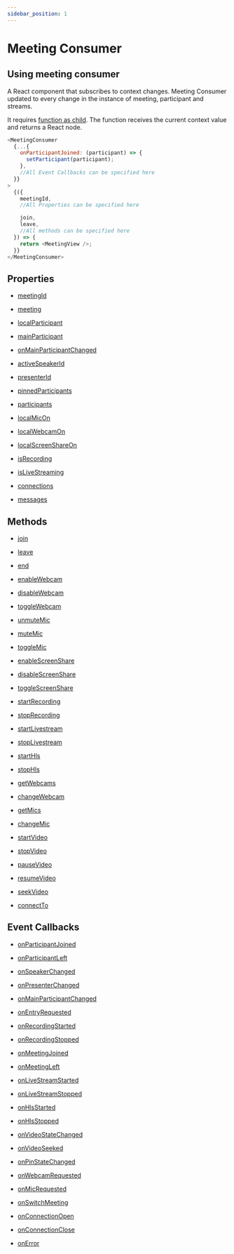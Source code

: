 ```yaml
---
sidebar_position: 1
---
```


# Meeting Consumer

## Using meeting consumer

A React component that subscribes to context changes. Meeting Consumer updated to every change in the instance of meeting, participant and streams.

It requires <a href="https://reactjs.org/docs/render-props.html#using-props-other-than-render">function as child</a>. The function receives the current context value and returns a React node.

```js title="Meeting Provider"
<MeetingConsumer
  {...{
    onParticipantJoined: (participant) => {
      setParticipant(participant);
    },
    //All Event Callbacks can be specified here
  }}
>
  {({
    meetingId,
    //All Properties can be specified here

    join,
    leave,
    //All methods can be specified here
  }) => {
    return <MeetingView />;
  }}
</MeetingConsumer>
```

## Properties

<div class="row">
<div class="col col--4 margin-bottom--lg" >

- [meetingId](./use-meeting/properties#meetingid)

</div>

<div class="col col--4 margin-bottom--lg" >

- [meeting](./use-meeting/properties#meeting)

</div>

<div class="col col--4 margin-bottom--lg" >

- [localParticipant](./use-meeting/properties#localparticipant)

</div>
<div class="col col--4 margin-bottom--lg" >

- [mainParticipant](./use-meeting/properties#mainparticipant)

</div>
<div class="col col--4 margin-bottom--lg" >

- [onMainParticipantChanged](./use-meeting/properties#onmainparticipantchanged)

</div>
<div class="col col--4 margin-bottom--lg" >

- [activeSpeakerId](./use-meeting/properties#activespeakerid)

</div>
<div class="col col--4 margin-bottom--lg" >

- [presenterId](./use-meeting/properties#presenterid)

</div>
<div class="col col--4 margin-bottom--lg" >

- [pinnedParticipants](./use-meeting/properties#pinnedparticipants)

</div>
<div class="col col--4 margin-bottom--lg" >

- [participants](./use-meeting/properties#participants)

</div>
<div class="col col--4 margin-bottom--lg" >

- [localMicOn](./use-meeting/properties#localmicon)

</div>
<div class="col col--4 margin-bottom--lg" >

- [localWebcamOn](./use-meeting/properties#localwebcamon)

</div>
<div class="col col--4 margin-bottom--lg" >

- [localScreenShareOn](./use-meeting/properties#localscreenshareon)

</div>

<div class="col col--4 margin-bottom--lg" >

- [isRecording](./use-meeting/properties#isrecording)

</div>
<div class="col col--4 margin-bottom--lg" >

- [isLiveStreaming](./use-meeting/properties#islivestreaming)

</div>
<div class="col col--4 margin-bottom--lg" >

- [connections](./use-meeting/properties#connections)

</div>
<div class="col col--4 margin-bottom--lg" >

- [messages](./use-meeting/properties#messages)

</div>
</div>

## Methods

<div class="row">
<div class="col col--4 margin-bottom--lg" >

- [join](./use-meeting/methods#join)

</div>
<div class="col col--4 margin-bottom--lg" >

- [leave](./use-meeting/methods#leave)

</div>
<div class="col col--4 margin-bottom--lg" >

- [end](./use-meeting/methods#end)

</div>
<div class="col col--4 margin-bottom--lg" >

- [enableWebcam](./use-meeting/methods#enablewebcam)

</div>
<div class="col col--4 margin-bottom--lg" >

- [disableWebcam](./use-meeting/methods#disablewebcam)

</div>
<div class="col col--4 margin-bottom--lg" >

- [toggleWebcam](./use-meeting/methods#togglewebcam)

</div>
<div class="col col--4 margin-bottom--lg" >

- [unmuteMic](./use-meeting/methods#unmutemic)

</div>
<div class="col col--4 margin-bottom--lg" >

- [muteMic](./use-meeting/methods#mutemic)

</div>
<div class="col col--4 margin-bottom--lg" >

- [toggleMic](./use-meeting/methods#togglemic)

</div>
<div class="col col--4 margin-bottom--lg" >

- [enableScreenShare](./use-meeting/methods#enablescreenshare)

</div>
<div class="col col--4 margin-bottom--lg" >

- [disableScreenShare](./use-meeting/methods#disablescreenshare)

</div>
<div class="col col--4 margin-bottom--lg" >

- [toggleScreenShare](./use-meeting/methods#togglescreenshare)

</div>
<div class="col col--4 margin-bottom--lg" >

- [startRecording](./use-meeting/methods#startrecording)

</div>
<div class="col col--4 margin-bottom--lg" >

- [stopRecording](./use-meeting/methods#stoprecording)

</div>
<div class="col col--4 margin-bottom--lg" >

- [startLivestream](./use-meeting/methods#startlivestream)

</div>
<div class="col col--4 margin-bottom--lg" >

- [stopLivestream](./use-meeting/methods#stoplivestream)

</div>
<div class="col col--4 margin-bottom--lg" >

- [startHls](./use-meeting/methods#starthls)

</div>
<div class="col col--4 margin-bottom--lg" >

- [stopHls](./use-meeting/methods#stophls)

</div>
<div class="col col--4 margin-bottom--lg" >

- [getWebcams](./use-meeting/methods#getwebcams)

</div>
<div class="col col--4 margin-bottom--lg" >

- [changeWebcam](./use-meeting/methods#changewebcam)

</div>
<div class="col col--4 margin-bottom--lg" >

- [getMics](./use-meeting/methods#getmics)

</div>
<div class="col col--4 margin-bottom--lg" >

- [changeMic](./use-meeting/methods#changemic)

</div>
<div class="col col--4 margin-bottom--lg" >

- [startVideo](./use-meeting/methods#startvideo)

</div>
<div class="col col--4 margin-bottom--lg" >

- [stopVideo](./use-meeting/methods#stopvideo)

</div>
<div class="col col--4 margin-bottom--lg" >

- [pauseVideo](./use-meeting/methods#pausevideo)

</div>
<div class="col col--4 margin-bottom--lg" >

- [resumeVideo](./use-meeting/methods#resumevideo)

</div>
<div class="col col--4 margin-bottom--lg" >

- [seekVideo](./use-meeting/methods#seekvideo)

</div>
<div class="col col--4 margin-bottom--lg" >

- [connectTo](./use-meeting/methods#connectto)

</div>
</div>

## Event Callbacks

<div class="row">
<div class="col col--4 margin-bottom--lg" >

- [onParticipantJoined](./use-meeting/events#onparticipantjoined)

</div>
<div class="col col--4 margin-bottom--lg" >

- [onParticipantLeft](./use-meeting/events#onparticipantleft)

</div>
<div class="col col--4 margin-bottom--lg" >

- [onSpeakerChanged](./use-meeting/events#onspeakerchanged)

</div>
<div class="col col--4 margin-bottom--lg" >

- [onPresenterChanged](./use-meeting/events#onpresenterchanged)

</div>
<div class="col col--4 margin-bottom--lg" >

- [onMainParticipantChanged](./use-meeting/events#onmainparticipantchanged)

</div>
<div class="col col--4 margin-bottom--lg" >

- [onEntryRequested](./use-meeting/events#onentryrequested)

</div>
<div class="col col--4 margin-bottom--lg" >

- [onRecordingStarted](./use-meeting/events#onrecordingstarted)

</div>
<div class="col col--4 margin-bottom--lg" >

- [onRecordingStopped](./use-meeting/events#onrecordingstopped)

</div>
<div class="col col--4 margin-bottom--lg" >

- [onMeetingJoined](./use-meeting/events#onmeetingjoined)

</div>
<div class="col col--4 margin-bottom--lg" >

- [onMeetingLeft](./use-meeting/events#onmeetingleft)

</div>
<div class="col col--4 margin-bottom--lg" >

- [onLiveStreamStarted](./use-meeting/events#onlivestreamstarted)

</div>
<div class="col col--4 margin-bottom--lg" >

- [onLiveStreamStopped](./use-meeting/events#onlivestreamstopped)

</div>
<div class="col col--4 margin-bottom--lg" >

- [onHlsStarted](./use-meeting/events#onhlsstarted)

</div>
<div class="col col--4 margin-bottom--lg" >

- [onHlsStopped](./use-meeting/events#onhlsstopped)

</div>
<div class="col col--4 margin-bottom--lg" >

- [onVideoStateChanged](./use-meeting/events#onvideostatechanged)

</div>
<div class="col col--4 margin-bottom--lg" >

- [onVideoSeeked](./use-meeting/events#onvideoseeked)

</div>
<div class="col col--4 margin-bottom--lg" >

- [onPinStateChanged](./use-meeting/events#onpinstatechanged)

</div>
<div class="col col--4 margin-bottom--lg" >

- [onWebcamRequested](./use-meeting/events#onwebcamrequested)

</div>
<div class="col col--4 margin-bottom--lg" >

- [onMicRequested](./use-meeting/events#onmicrequested)

</div>
<div class="col col--4 margin-bottom--lg" >

- [onSwitchMeeting](./use-meeting/events#onswitchmeeting)

</div>
<div class="col col--4 margin-bottom--lg" >

- [onConnectionOpen](./use-meeting/events#onconnectionopen)

</div>
<div class="col col--4 margin-bottom--lg" >

- [onConnectionClose](./use-meeting/events#onconnectionclose)

</div>
<div class="col col--4 margin-bottom--lg" >

- [onError](./use-meeting/events#onerror)

</div>
</div>
